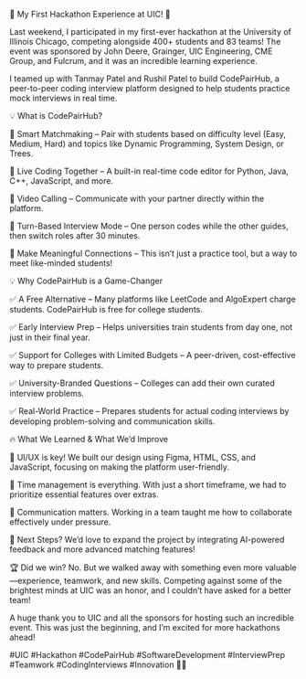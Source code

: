🚀 My First Hackathon Experience at UIC! 🚀

Last weekend, I participated in my first-ever hackathon at the University of Illinois Chicago, competing alongside 400+ students and 83 teams! The event was sponsored by John Deere, Grainger, UIC Engineering, CME Group, and Fulcrum, and it was an incredible learning experience.

I teamed up with Tanmay Patel and Rushil Patel to build CodePairHub, a peer-to-peer coding interview platform designed to help students practice mock interviews in real time.

💡 What is CodePairHub?

🔹 Smart Matchmaking – Pair with students based on difficulty level (Easy, Medium, Hard) and topics like Dynamic Programming, System Design, or Trees.

🔹 Live Coding Together – A built-in real-time code editor for Python, Java, C++, JavaScript, and more.

🔹 Video Calling – Communicate with your partner directly within the platform.

🔹 Turn-Based Interview Mode – One person codes while the other guides, then switch roles after 30 minutes.

🔹 Make Meaningful Connections – This isn’t just a practice tool, but a way to meet like-minded students!

💡 Why CodePairHub is a Game-Changer

✅ A Free Alternative – Many platforms like LeetCode and AlgoExpert charge students. CodePairHub is free for college students.

✅ Early Interview Prep – Helps universities train students from day one, not just in their final year.

✅ Support for Colleges with Limited Budgets – A peer-driven, cost-effective way to prepare students.

✅ University-Branded Questions – Colleges can add their own curated interview problems.

✅ Real-World Practice – Prepares students for actual coding interviews by developing problem-solving and communication skills.

🔥 What We Learned & What We’d Improve

🚀 UI/UX is key! We built our design using Figma, HTML, CSS, and JavaScript, focusing on making the platform user-friendly.

🚀 Time management is everything. With just a short timeframe, we had to prioritize essential features over extras.

🚀 Communication matters. Working in a team taught me how to collaborate effectively under pressure.

🚀 Next Steps? We’d love to expand the project by integrating AI-powered feedback and more advanced matching features!

🏆 Did we win? No. But we walked away with something even more valuable—experience, teamwork, and new skills. Competing against some of the brightest minds at UIC was an honor, and I couldn’t have asked for a better team!

A huge thank you to UIC and all the sponsors for hosting such an incredible event. This was just the beginning, and I’m excited for more hackathons ahead!

#UIC #Hackathon #CodePairHub #SoftwareDevelopment #InterviewPrep #Teamwork #CodingInterviews #Innovation 🚀🎯
